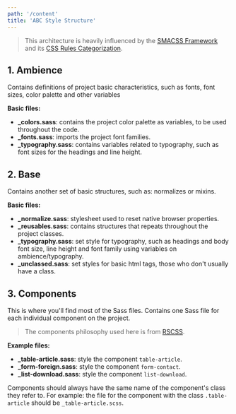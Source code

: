 ```yaml
---
path: '/content'
title: 'ABC Style Structure'
---
```


> This architecture is heavily influenced by the [SMACSS Framework](https://smacss.com) and its [CSS Rules Categorization](https://smacss.com/book/categorizing).

## 1. Ambience

Contains definitions of project basic characteristics, such as fonts, font sizes, color palette and other variables

**Basic files:**
- **_colors.sass**: contains the project color palette as variables, to be used throughout the code.
- **_fonts.sass**: imports the project font families.
- **_typography.sass**: contains variables related to typography, such as font sizes for the headings and line height.

## 2. Base

Contains another set of basic structures, such as: normalizes or mixins.

**Basic files:**
- **_normalize.sass**: stylesheet used to reset native browser properties.
- **_reusables.sass**: contains structures that repeats throughout the project classes.
- **_typography.sass**: set style for typography, such as headings and body font size, line height and font family using variables on ambience/typography.
- **_unclassed.sass**: set styles for basic html tags, those who don't usually have a class.

## 3. Components

This is where you'll find most of the Sass files. Contains one Sass file for each individual component on the project.

> The components philosophy used here is from [RSCSS](https://rscss.io).

**Example files:**
- **_table-article.sass**: style the component `table-article`.
- **_form-foreign.sass**: style the component `form-contact`.
- **_list-download.sass**: style the component `list-download`.

Components should always have the same name of the component's class they refer to. For example: the file for the component with the class `.table-article` should be `_table-article.scss`.
